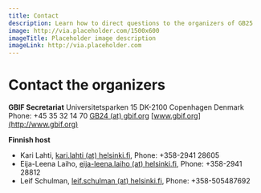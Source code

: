 ```yaml
---
title: Contact
description: Learn how to direct questions to the organizers of GB25
image: http://via.placeholder.com/1500x600
imageTitle: Placeholder image description
imageLink: http://via.placeholder.com
---
```


# Contact the organizers

**GBIF Secretariat**
Universitetsparken 15
DK-2100 Copenhagen
Denmark
Phone: +45 35 32 14 70
[GB24 (at) gbif.org](mailto:GB24@gbif.org)
[www.gbif.org](http://www.gbif.org)

**Finnish host**
- Kari Lahti, [kari.lahti (at) helsinki.fi](mailto:kari.lahti@helsinki.fi), Phone: +358-2941 28605
- Eija-Leena Laiho, [eija-leena.laiho (at) helsinki.fi](mailto:eija-leena.laiho@helsinki.fi), Phone: +358-2941 28812
- Leif Schulman, [leif.schulman (at) helsinki.fi](leif.schulman@helsinki.fi), Phone: +358-505487692


